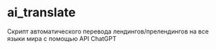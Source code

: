# ai_translate
Скрипт автоматического перевода лендингов/прелендингов на все языки мира с помощью API ChatGPT
